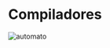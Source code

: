 # Compiladores


![automato](https://user-images.githubusercontent.com/49040288/135354617-a9dd059c-bfaa-4a5f-a4e4-945590465246.png)
